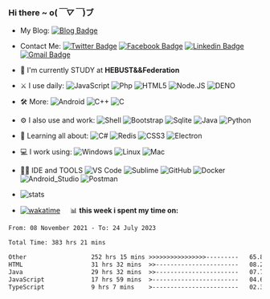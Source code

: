 ### Hi there  ~ o(*￣▽￣*)ブ
- My Blog: [![Blog Badge](https://img.shields.io/badge/Blog-https%3A%2F%2Fblog.jiawei.xin-yellowgreen)](https://blog.jiawei.xin)

- Contact Me:
[![Twitter Badge](https://img.shields.io/badge/-@xinjiawei3-blue?style=plastic&logo=Twitter&logoColor=white&link=https://twitter.com/xinjiawei3/)](https://twitter.com/xinjiawei3/)
[![Facebook Badge](https://img.shields.io/badge/-@xinjiawei-blue?style=plastic&logo=Facebook&logoColor=white&link=https://www.facebook.com/jiawei.xin.501)](https://www.facebook.com/jiawei.xin.501)
[![Linkedin Badge](https://img.shields.io/badge/-@jiaweixin-blue?style=plastic&logo=Linkedin&logoColor=white&link=https://www.linkedin.com/in/jiaweixin-a58941104/)](https://www.linkedin.com/in/jiaweixin-a58941104/)
[![Gmail Badge](https://img.shields.io/badge/-xinjiawei@mb6.top-c14438?style=plastic&logo=Gmail&logoColor=white&link=mailto:xinjiawei@mb6.top)](mailto:xinjiawei@mb6.top)

- 🏢 I'm currently STUDY at **HEBUST&&Federation**
- ⚔ I use daily:
  ![JavaScript](https://img.shields.io/badge/-JavaScript-black?style=plastic&logo=javascript)
  ![Php](https://img.shields.io/badge/-php-394989?style=plastic&logo=php) 
  ![HTML5](https://img.shields.io/badge/-HTML5-E34F26?style=plastic&logo=html5&logoColor=white)
  ![Node.JS](https://img.shields.io/badge/-Node.JS-white?style=plastic&logo=Node.js) 
  ![DENO](https://img.shields.io/badge/-deno-black?style=plastic&logo=DENO) 
  
- 🛠 More:
  ![Android](https://img.shields.io/badge/-Android(java)-black?style=plastic&logo=android)
  ![C++](https://img.shields.io/badge/-C++-00599C?style=plastic&logo=c)
  ![C](https://img.shields.io/badge/-C-00599C?style=plastic&logo=c)

- ⚙️ I also use and work: 
   ![Shell](https://img.shields.io/badge/-Shell-blasck?style=plastic&logo=Shell)
   ![Bootstrap](https://img.shields.io/badge/-Bootstrap-563D7C?style=plastic&logo=bootstrap)
   ![Sqlite](https://img.shields.io/badge/-Sqlite-black?style=plastic&logo=sqlite)
   ![Java](https://img.shields.io/badge/Java-ED8B00?style=plastic&logo=java&logoColor=white) 
   ![Python](https://img.shields.io/badge/-Python-8fcfd1?style=plastic&logo=Python)
   
- 🌱 Learning all about:
  ![C#](https://img.shields.io/badge/-C%23-00599C?style=plastic&logo=c)
  ![Redis](https://img.shields.io/badge/-Redis-black?style=plastic&logo=redis)
  ![CSS3](https://img.shields.io/badge/-CSS3-1572B6?style=plastic&logo=css3)
  ![Electron](https://img.shields.io/badge/-Electron-white?style=plastic&logo=Electron) 
  
- 💻 I work using:
  ![Windows](https://img.shields.io/badge/Windows-0078D6?style=plastic&logo=windows&logoColor=white)
  ![Linux](https://img.shields.io/badge/Linux-FCC624?style=plastic&logo=linux&logoColor=black)
  ![Mac](https://img.shields.io/badge/macOS-ffffff?style=plastic&logo=macos&logoColor=black)
  
- 👩‍💻 IDE and TOOLS
  ![VS Code](https://img.shields.io/badge/-VS%20Code-007ACC?style=plastic&logo=visual-studio-code)
  ![Sublime](https://img.shields.io/badge/-Sublime-181717?style=plastic&logo=sublimetext)
  ![GitHub](https://img.shields.io/badge/-GitHub-181717?style=plastic&logo=github)
  ![Docker](https://img.shields.io/badge/-Docker-black?style=plastic&logo=docker)
  ![Android_Studio](https://img.shields.io/badge/Android_Studio-3DDC84?style=plastic&logo=android-studio&logoColor=white)
  ![Postman](https://img.shields.io/badge/-Postman-black?style=plastic&logo=postman)
  
- ![stats](https://github-readme-stats.vercel.app/api?username=xinjiawei)
- [![wakatime](https://wakatime.com/badge/user/60583d7f-15e9-49c1-b4eb-dd05e1ccec37.svg)](https://wakatime.com/@60583d7f-15e9-49c1-b4eb-dd05e1ccec37) &nbsp;&nbsp;&nbsp;
  📊 **this week i spent my time on:**
<!--START_SECTION:waka-->

```txt
From: 08 November 2021 - To: 24 July 2023

Total Time: 383 hrs 21 mins

Other                  252 hrs 15 mins >>>>>>>>>>>>>>>>---------   65.80 %
HTML                   31 hrs 32 mins  >>-----------------------   08.23 %
Java                   29 hrs 32 mins  >>-----------------------   07.71 %
JavaScript             17 hrs 59 mins  >------------------------   04.69 %
TypeScript             9 hrs 7 mins    >------------------------   02.38 %
```

<!--END_SECTION:waka-->
